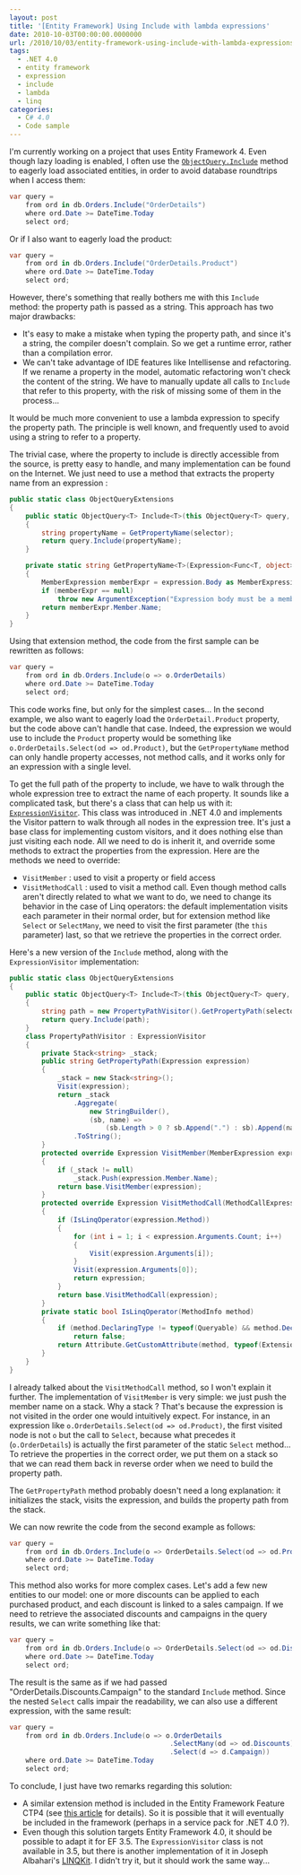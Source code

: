 ```yaml
---
layout: post
title: '[Entity Framework] Using Include with lambda expressions'
date: 2010-10-03T00:00:00.0000000
url: /2010/10/03/entity-framework-using-include-with-lambda-expressions/
tags:
  - .NET 4.0
  - entity framework
  - expression
  - include
  - lambda
  - linq
categories:
  - C# 4.0
  - Code sample
---
```


I'm currently working on a project that uses Entity Framework 4. Even though lazy loading is enabled, I often use the [`ObjectQuery.Include`](http://msdn.microsoft.com/en-us/library/bb738708.aspx) method to eagerly load associated entities, in order to avoid database roundtrips when I access them:

```csharp
var query =
    from ord in db.Orders.Include("OrderDetails")
    where ord.Date >= DateTime.Today
    select ord;
```

Or if I also want to eagerly load the product:

```csharp
var query =
    from ord in db.Orders.Include("OrderDetails.Product")
    where ord.Date >= DateTime.Today
    select ord;
```

However, there's something that really bothers me with this `Include` method: the property path is passed as a string. This approach has two major drawbacks: 
- It's easy to make a mistake when typing the property path, and since it's a string, the compiler doesn't complain. So we get a runtime error, rather than a compilation error.
- We can't take advantage of IDE features like Intellisense and refactoring. If we rename a property in the model, automatic refactoring won't check the content of the string. We have to manually update all calls to `Include` that refer to this property, with the risk of missing some of them in the process...

It would be much more convenient to use a lambda expression to specify the property path. The principle is well known, and frequently used to avoid using a string to refer to a property.

The trivial case, where the property to include is directly accessible from the source, is pretty easy to handle, and many implementation can be found on the Internet. We just need to use a method that extracts the property name from an expression :

```csharp
public static class ObjectQueryExtensions
{
    public static ObjectQuery<T> Include<T>(this ObjectQuery<T> query, Expression<Func<T, object>> selector)
    {
        string propertyName = GetPropertyName(selector);
        return query.Include(propertyName);
    }

    private static string GetPropertyName<T>(Expression<Func<T, object>> expression)
    {
        MemberExpression memberExpr = expression.Body as MemberExpression;
        if (memberExpr == null)
            throw new ArgumentException("Expression body must be a member expression");
        return memberExpr.Member.Name;
    }
}
```

Using that extension method, the code from the first sample can be rewritten as follows:

```csharp
var query =
    from ord in db.Orders.Include(o => o.OrderDetails)
    where ord.Date >= DateTime.Today
    select ord;
```

This code works fine, but only for the simplest cases... In the second example, we also want to eagerly load the `OrderDetail.Product` property, but the code above can't handle that case. Indeed, the expression we would use to include the `Product` property would be something like `o.OrderDetails.Select(od => od.Product)`, but the `GetPropertyName` method can only handle property accesses, not method calls, and it works only for an expression with a single level.

To get the full path of the property to include, we have to walk through the whole expression tree to extract the name of each property. It sounds like a complicated task, but there's a class that can help us with it: [`ExpressionVisitor`](http://msdn.microsoft.com/en-us/library/system.linq.expressions.expressionvisitor.aspx). This class was introduced in .NET 4.0 and implements the Visitor pattern to walk through all nodes in the expression tree. It's just a base class for implementing custom visitors, and it does nothing else than just visiting each node. All we need to do is inherit it, and override some methods to extract the properties from the expression. Here are the methods we need to override:
- `VisitMember` : used to visit a property or field access
- `VisitMethodCall` : used to visit a method call. Even though method calls aren't directly related to what we want to do, we need to change its behavior in the case of Linq operators: the default implementation visits each parameter in their normal order, but for extension method like `Select` or `SelectMany`, we need to visit the first parameter (the `this` parameter) last, so that we retrieve the properties in the correct order.

Here's a new version of the `Include` method, along with the `ExpressionVisitor` implementation:

```csharp
public static class ObjectQueryExtensions
{
    public static ObjectQuery<T> Include<T>(this ObjectQuery<T> query, Expression<Func<T, object>> selector)
    {
        string path = new PropertyPathVisitor().GetPropertyPath(selector);
        return query.Include(path);
    }
    class PropertyPathVisitor : ExpressionVisitor
    {
        private Stack<string> _stack;
        public string GetPropertyPath(Expression expression)
        {
            _stack = new Stack<string>();
            Visit(expression);
            return _stack
                .Aggregate(
                    new StringBuilder(),
                    (sb, name) =>
                        (sb.Length > 0 ? sb.Append(".") : sb).Append(name))
                .ToString();
        }
        protected override Expression VisitMember(MemberExpression expression)
        {
            if (_stack != null)
                _stack.Push(expression.Member.Name);
            return base.VisitMember(expression);
        }
        protected override Expression VisitMethodCall(MethodCallExpression expression)
        {
            if (IsLinqOperator(expression.Method))
            {
                for (int i = 1; i < expression.Arguments.Count; i++)
                {
                    Visit(expression.Arguments[i]);
                }
                Visit(expression.Arguments[0]);
                return expression;
            }
            return base.VisitMethodCall(expression);
        }
        private static bool IsLinqOperator(MethodInfo method)
        {
            if (method.DeclaringType != typeof(Queryable) && method.DeclaringType != typeof(Enumerable))
                return false;
            return Attribute.GetCustomAttribute(method, typeof(ExtensionAttribute)) != null;
        }
    }
}
```

I already talked about the `VisitMethodCall` method, so I won't explain it further. The implementation of `VisitMember` is very simple: we just push the member name on a stack. Why a stack ? That's because the expression is not visited in the order one would intuitively expect. For instance, in an expression like `o.OrderDetails.Select(od => od.Product)`, the first visited node is not `o` but the call to `Select`, because what precedes it (`o.OrderDetails`) is actually the first parameter of the static `Select` method... To retrieve the properties in the correct order, we put them on a stack so that we can read them back in reverse order when we need to build the property path.

The `GetPropertyPath` method probably doesn't need a long explanation: it initializes the stack, visits the expression, and builds the property path from the stack.

We can now rewrite the code from the second example as follows:

```csharp
var query =
    from ord in db.Orders.Include(o => OrderDetails.Select(od => od.Product))
    where ord.Date >= DateTime.Today
    select ord;
```

This method also works for more complex cases. Let's add a few new entities to our model: one or more discounts can be applied to each purchased product, and each discount is linked to a sales campaign. If we need to retrieve the associated discounts and campaigns in the query results, we can write something like that:

```csharp
var query =
    from ord in db.Orders.Include(o => OrderDetails.Select(od => od.Discounts.Select  (d => d.Campaign)))
    where ord.Date >= DateTime.Today
    select ord;
```

The result is the same as if we had passed "OrderDetails.Discounts.Campaign" to the standard `Include` method. Since the nested `Select` calls impair the readability, we can also use a different expression, with the same result:

```csharp
var query =
    from ord in db.Orders.Include(o => o.OrderDetails
                                        .SelectMany(od => od.Discounts)
                                        .Select(d => d.Campaign))
    where ord.Date >= DateTime.Today
    select ord;
```

To conclude, I just have two remarks regarding this solution:

- A similar extension method is included in the Entity Framework Feature CTP4 (see [this article](http://romiller.com/2010/07/14/ef-ctp4-tips-tricks-include-with-lambda/) for details). So it is possible that it will eventually be included in the framework (perhaps in a service pack for .NET 4.0 ?).
- Even though this solution targets Entity Framework 4.0, it should be possible to adapt it for EF 3.5. The `ExpressionVisitor` class is not available in 3.5, but there is another implementation of it in Joseph Albahari's [LINQKit](http://www.albahari.com/nutshell/linqkit.aspx). I didn't try it, but it should work the same way...
